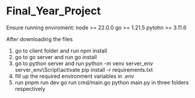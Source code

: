 # Final_Year_Project

Ensure running enviroment:
node >= 22.0.0
go >= 1.21.5
pytohn >= 3.11.6

After downloading the files
1. go to client folder and run
       npm install
2. go to go server and run
       go install
3. go to python server and run
       python -m venv server_env
       server_env\Script\activate
       pip install -r requirements.txt
4. fill up the required environment variables in .env
5. run pnpm run dev
       go run cmd/main.go
       python main.py
   in three folders respectively
       
